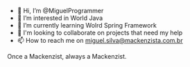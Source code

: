 - 👋 Hi, I’m @MiguelProgrammer
- 👀 I’m interested in World Java
- 🌱 I’m currently learning Wolrd Spring Framework
- 💞️ I'm looking to collaborate on projects that need my help
- 📫 How to reach me on miguel.silva@mackenzista.com.br

Once a Mackenzist, always a Mackenzist.

<!---
MiguelProgrammer/MiguelProgrammer is a ✨ special ✨ repository because its `README.md` (this file) appears on your GitHub profile.
You can click the Preview link to take a look at your changes.
--->
